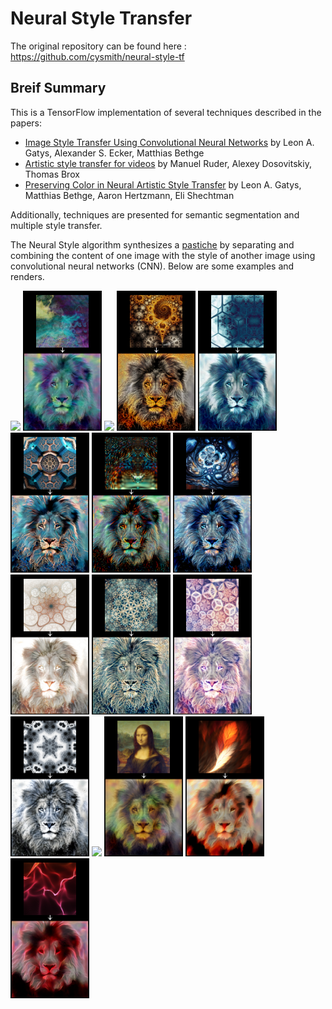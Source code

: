 # Neural Style Transfer
  The original repository can be found here : https://github.com/cysmith/neural-style-tf

## Breif Summary
This is a TensorFlow implementation of several techniques described in the papers: 
* [Image Style Transfer Using Convolutional Neural Networks](http://www.cv-foundation.org/openaccess/content_cvpr_2016/papers/Gatys_Image_Style_Transfer_CVPR_2016_paper.pdf)
by Leon A. Gatys, Alexander S. Ecker, Matthias Bethge
* [Artistic style transfer for videos](https://arxiv.org/abs/1604.08610)
by Manuel Ruder, Alexey Dosovitskiy, Thomas Brox
* [Preserving Color in Neural Artistic Style Transfer](https://arxiv.org/abs/1606.05897)
by Leon A. Gatys, Matthias Bethge, Aaron Hertzmann, Eli Shechtman  

Additionally, techniques are presented for semantic segmentation and multiple style transfer.

The Neural Style algorithm synthesizes a [pastiche](https://en.wikipedia.org/wiki/Pastiche) by separating and combining the content of one image with the style of another image using convolutional neural networks (CNN). Below are some examples and renders.

<p>
<img src="examples/lions/#original.png" width="25%"/>
<img src="examples/lions/abstract_ink.png" width="25%"/>
<img src="examples/lions/blue_flames.png" width="25%"/>
<img src="examples/lions/fractal_1.png" width="25%"/>
<img src="examples/lions/fractal_2.png" width="25%"/>
<img src="examples/lions/fractal_3.png" width="25%"/>
<img src="examples/lions/fractal_4.png" width="25%"/>
<img src="examples/lions/fractal_5.png" width="25%"/>
<img src="examples/lions/fractal_6.png" width="25%"/>
<img src="examples/lions/fractal_7.png" width="25%"/>
<img src="examples/lions/fractal_8.png" width="25%"/>
<img src="examples/lions/fractal_9.png" width="25%"/>
<img src="examples/lions/fractal_10.png" width="25%"/>
<img src="examples/lions/mona_lisa.png" width="25%"/>
<img src="examples/lions/phoenix.png" width="25%"/>
<img src="examples/lions/trapcode_red.png" width="25%"/>
</p>

